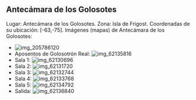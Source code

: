 ## Antecámara de los Golosotes
Lugar: Antecámara de los Golosotes.
Zona: Isla de Frigost.
Coordenadas de su ubicación: [-63,-75].
Imágenes (mapas) de Antecámara de los Golosotes:
- ![img_205786120](https://media.discordapp.net/attachments/1115311447145193482/1115347918875017408/205786120.jpg)
- Aposentos de Golosotrón Real: ![img_62135816](https://media.discordapp.net/attachments/1115311447145193482/1115362473416069222/62135816.jpg)
- Sala 1: ![img_62130696](https://media.discordapp.net/attachments/1115311447145193482/1115362431452069908/62130696.jpg)
- Sala 2: ![img_62131720](https://media.discordapp.net/attachments/1115311447145193482/1115362443338711112/62131720.jpg)
- Sala 3: ![img_62132744](https://media.discordapp.net/attachments/1115311447145193482/1115362467225276496/62132744.jpg)
- Sala 4: ![img_62133768](https://media.discordapp.net/attachments/1115311447145193482/1115362470484250814/62133768.jpg)
- Sala 5: ![img_62134792](https://media.discordapp.net/attachments/1115311447145193482/1115362471906115596/62134792.jpg)
- Salida: ![img_62136840](https://media.discordapp.net/attachments/1115311447145193482/1115362475525808199/62136840.jpg)